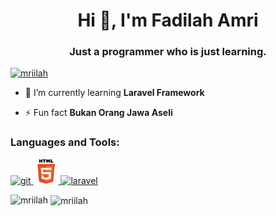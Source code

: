 <h1 align="center">Hi 👋, I'm Fadilah Amri</h1>
<h3 align="center">Just a programmer who is just learning.</h3>

<p align="left"> <a href="https://github.com/ryo-ma/github-profile-trophy"><img src="https://github-profile-trophy.vercel.app/?username=mriilah" alt="mriilah" /></a> </p>

- 🌱 I’m currently learning **Laravel Framework**

- ⚡ Fun fact **Bukan Orang Jawa Aseli**

<p align="left">
</p>

<h3 align="left">Languages and Tools:</h3>
<p align="left"> <a href="https://git-scm.com/" target="_blank" rel="noreferrer"> <img src="https://www.vectorlogo.zone/logos/git-scm/git-scm-icon.svg" alt="git" width="40" height="40"/> </a> <a href="https://www.w3.org/html/" target="_blank" rel="noreferrer"> <img src="https://raw.githubusercontent.com/devicons/devicon/master/icons/html5/html5-original-wordmark.svg" alt="html5" width="40" height="40"/> </a> <a href="https://w7.pngwing.com/pngs/399/620/png-transparent-laravel-hd-logo.png" target="_blank" rel="noreferrer"> <img src="https://static-00.iconduck.com/assets.00/laravel-icon-497x512-uwybstke.png" alt="laravel" width="40" height="40"/> </a> </p>

<p><img align="left" src="https://github-readme-stats.vercel.app/api/top-langs?username=mriilah&show_icons=true&locale=en&layout=compact" alt="mriilah" /></p>

<p>&nbsp;<img align="center" src="https://github-readme-stats.vercel.app/api?username=mriilah&show_icons=true&locale=en" alt="mriilah" /></p>
